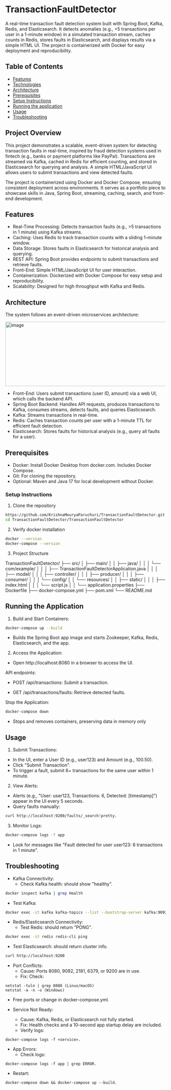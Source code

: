 # TransactionFaultDetector
A real-time transaction fault detection system built with Spring Boot, Kafka, Redis, and Elasticsearch. It detects anomalies (e.g., >5 transactions per user in a 1-minute window) in a simulated transaction stream, caches counts in Redis, stores faults in Elasticsearch, and displays results via a simple HTML UI. The project is containerized with Docker for easy deployment and reproducibility.

## Table of Contents
- [Features](#Features)
- [Technologies](#Technologies)
- [Architecture](#Architecture)
- [Prerequisites](#Prerequisites)
- [Setup Instructions](#Setup_Instructions)
- [Running the application](#Running_the_application)
- [Usage](#Usage)
- [Troubleshooting](#Troubleshooting)

## Project Overview

This project demonstrates a scalable, event-driven system for detecting transaction faults in real-time, inspired by fraud detection systems used in fintech (e.g., banks or payment platforms like PayPal). Transactions are streamed via Kafka, cached in Redis for efficient counting, and stored in Elasticsearch for querying and analysis. A simple HTML/JavaScript UI allows users to submit transactions and view detected faults.

The project is containerized using Docker and Docker Compose, ensuring consistent deployment across environments. It serves as a portfolio piece to showcase skills in Java, Spring Boot, streaming, caching, search, and front-end development.

## Features

- Real-Time Processing: Detects transaction faults (e.g., >5 transactions in 1 minute) using Kafka streams.
- Caching: Uses Redis to track transaction counts with a sliding 1-minute window.
- Data Storage: Stores faults in Elasticsearch for historical analysis and querying.
- REST API: Spring Boot provides endpoints to submit transactions and retrieve faults.
- Front-End: Simple HTML/JavaScript UI for user interaction.
- Containerization: Dockerized with Docker Compose for easy setup and reproducibility.
- Scalability: Designed for high throughput with Kafka and Redis.

## Architecture

The system follows an event-driven microservices architecture:

<img width="898" height="202" alt="image" src="https://github.com/user-attachments/assets/6b2af7b1-4d11-4218-b886-2f79c13f2b06" />

- Front-End: Users submit transactions (user ID, amount) via a web UI, which calls the backend API.
- Spring Boot Backend: Handles API requests, produces transactions to Kafka, consumes streams, detects faults, and queries Elasticsearch.
- Kafka: Streams transactions in real-time.
- Redis: Caches transaction counts per user with a 1-minute TTL for efficient fault detection.
- Elasticsearch: Stores faults for historical analysis (e.g., query all faults for a user).

## Prerequisites

- Docker: Install Docker Desktop from docker.com. Includes Docker Compose.
- Git: For cloning the repository.
- Optional: Maven and Java 17 for local development without Docker.

### Setup Instructions

1. Clone the repository

```bash
https://github.com/KrishnaMouryaParuchuri/TransactionFaultDetector.git
cd TransactionFaultDetector/TransactionFaultDetector
```

2. Verify docker installation

```bash
docker --version
docker-compose --version
```

3. Project Structure

TransactionFaultDetector/
├── src/
│   ├── main/
│   │   ├── java/
│   │   │   └── com/example/
│   │   │       ├── TransactionFaultDetectorApplication.java
│   │   │       ├── model/
│   │   │       ├── controller/
│   │   │       ├── producer/
│   │   │       ├── consumer/
│   │   │       └── config/
│   │   └── resources/
│   │       ├── static/
│   │       │   ├── index.html
│   │       │   └── script.js
│   │       └── application.properties
├── Dockerfile
├── docker-compose.yml
├── pom.xml
└── README.md  

## Running the Application

1. Build and Start Containers:

```bash
docker-compose up --build
```

  - Builds the Spring Boot app image and starts Zookeeper, Kafka, Redis, Elasticsearch, and the app.

2. Access the Application:

  - Open http://localhost:8080 in a browser to access the UI.

API endpoints:

- POST /api/transactions: Submit a transaction.

- GET /api/transactions/faults: Retrieve detected faults.

Stop the Application:

```bash
docker-compose down
```

- Stops and removes containers, preserving data in memory only 

## Usage

1. Submit Transactions:

  - In the UI, enter a User ID (e.g., user123) and Amount (e.g., 100.50).
  - Click "Submit Transaction".
  - To trigger a fault, submit 6+ transactions for the same user within 1 minute.

2. View Alerts:

  - Alerts (e.g., "User: user123, Transactions: 6, Detected: [timestamp]") appear in the UI every 5 seconds.
  - Query faults manually:

```bash
curl http://localhost:9200/faults/_search?pretty.
```
3. Monitor Logs:

```bash
docker-compose logs -f app
```
  - Look for messages like "Fault detected for user user123: 6 transactions in 1 minute".

## Troubleshooting

- Kafka Connectivity:
  - Check Kafka health: should show "healthy".
```bash
docker inspect kafka | grep Health
```

  - Test Kafka:
```bash
docker exec -it kafka kafka-topics --list --bootstrap-server kafka:9092.
```

- Redis/Elasticsearch Connectivity:
  - Test Redis: should return "PONG".
```bash
docker exec -it redis redis-cli ping
```
  - Test Elasticsearch: should return cluster info.
```bash
curl http://localhost:9200
```

- Port Conflicts:
  - Cause: Ports 8080, 9092, 2181, 6379, or 9200 are in use.
  - Fix: Check:
```
netstat -tuln | grep 8080 (Linux/macOS)
netstat -a -n -o (Windows)
```
  - Free ports or change in docker-compose.yml.

- Service Not Ready:
  - Cause: Kafka, Redis, or Elasticsearch not fully started.
  - Fix: Health checks and a 10-second app startup delay are included.
  - Verify logs:
```
docker-compose logs -f <service>.
```

- App Errors:
  - Check logs: 
```
docker-compose logs -f app | grep ERROR.
```
  - Restart:
```
docker-compose down && docker-compose up --build.
```
